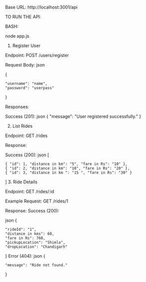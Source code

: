 Base URL: http://localhost:3001/api

TO RUN THE API:

BASH:

node app.js


1. Register User

Endpoint: POST /users/register

Request Body:
json

{

    "username": "name",
    "password": "userpass"
    
}

Responses:

Success (201):
json
{
    "message": "User registered successfully."
}


2. List Rides

Endpoint: GET /rides

Response:

Success (200):
json
[

    { "id": 1, "distance in km": "5", "fare in Rs": "10" },
    { "id": 2, "distance in km": "10", "fare in Rs": "20" },
    { "id": 3, "distance in km ": "15 ", "fare in Rs": "30" }
    
]
3. Ride Details

Endpoint: GET /rides/:id

Example Request: GET /rides/1

Response:
Success (200):

json
{

    "rideId": "1",
    "distance in kms": 60,
    "fare in Rs": 760,
    "pickupLocation": "Shimla",
    "dropLocation": "Chandigarh"
    
}
Error (404):
json
{

    "message": "Ride not found."
    
}
